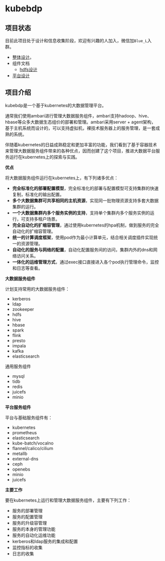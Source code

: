 # kubebdp

## 项目状态

目前此项目处于设计和信息收集阶段，欢迎有兴趣的人加入，微信加`Blue_L`入群。

- [整体设计](docs/design.md)。
- 组件文档
  - [hdfs设计](docs/hdfs.md)
- [平台设计](docs/platform.md)

## 项目介绍

kubebdp是一个基于kubernetes的大数据管理平台。

通常我们使用ambari进行管理大数据服务组件，ambari支持hadoop、hive、hbase等众多大数据生态组价的部署和管理。ambari采用server + agent架构，基于主机系统而设计的，可以支持虚拟机，裸技术服务器上的服务管理，是一套成熟的系统。

伴随着kubernetes的日益成熟稳定和更加丰富的功能，我们看到了基于容器技术来管理大数据服务组件带来的各种优点，因而创建了这个项目，推进大数据平台服务运行在kubernetes上的探索与实践。

**优点**

将大数据服务组件运行在kubernetes上，有下列诸多优点：

- **完全标准化的部署配置模型**，完全标准化的部署与配置模型可支持集群的快速复制，标准化的输出配置。
- **多个大数据集群可共享相同的主机资源**，实现同一批物理资源支持多套大数据集群的运行。
- **一个大数据集群内多个服务实例的支持**，支持单个集群内多个服务实例的运行，可支持多租户场景。
- **完全自动化的扩缩容管理**，通过使用kubernetes的hpa机制，做到服务的完全自动化的扩缩容管理。
- **统一的计算调度框架**，使用pod作为最小计算单元，结合相关调度插件实现统一的资源管理。
- **自动化的服务与网络的配置**，自动化配置服务间的访问，集群内外的dns和网络访问关系。
- **一体化的运维管理方式**，通过exec接口直接进入各个pod执行管理命令，监控和日志等查看。

**大数据服务组件**

计划支持常用的大数据服务组件：

- kerberos
- ldap
- zookeeper
- hdfs
- hive
- hbase
- spark
- flink
- presto
- impala
- kafka
- elasticsearch

通用服务组件

- mysql
- tidb
- redis
- juicefs
- minio

**平台服务组件**

平台与基础服务组件有：

- kubernetes
- prometheus
- elasticsearch
- kube-batch/vocalno
- flannel/calico/cilium
- metallb
- external-dns
- ceph
- openebs
- minio
- juicefs

**主要工作**

要在kubernetes上运行和管理大数据服务组件，主要有下列工作：

- 服务的部署管理
- 服务的配置管理
- 服务的升级容管理
- 服务的本身的管理功能
- 服务的自动化运维功能
- kerberos和ldap服务的集成和配置
- 监控指标的收集
- 日志的收集
